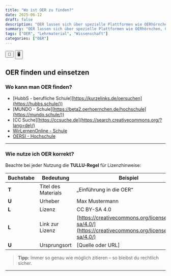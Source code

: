 ```yaml
---
title: "Wo ist OER zu finden?"
date: 2025-06-12
draft: false
description: "OER lassen sich über spezielle Plattformen wie OERhörnchen, CC Suche oder WirLernenOnline gezielt finden. Bei der Nutzung ist auf korrekte Lizenzangaben gemäß der TULLU-Regel zu achten (Titel, Urheber, Lizenz, Lizenzlink, Ursprungsort), um rechtliche Sicherheit zu gewährleisten."
summary: "OER lassen sich über spezielle Plattformen wie OERhörnchen, CC Suche oder WirLernenOnline gezielt finden. Bei der Nutzung ist auf korrekte Lizenzangaben gemäß der TULLU-Regel zu achten (Titel, Urheber, Lizenz, Lizenzlink, Ursprungsort), um rechtliche Sicherheit zu gewährleisten."
tags: ["OER", "Lehrmaterial", "Wissenschaft"]
categories: ["OER"]
---
```


<script>
  function triggerPrint() {
    window.print(); // oder eine andere Funktion, je nach Zweck
  }
</script>

<script>
document.addEventListener("DOMContentLoaded", function () {
  if (window.location.search.includes("print-pdf")) {
    // Warten, bis Reveal "ready" ist
    Reveal.addEventListener("ready", function () {
      setTimeout(() => {
        window.print();
      }, 300); // etwas Spielraum lassen
    });
  }
});
</script>

<div class="top-toggle">
  <button onclick="triggerPrint()" title="Präsentation speichern">💾</button>
  <button onclick="location.href='/iWIP/praesentation/warum_oer'" title="Zur Präsentationsansicht">🖥️</button>
</div>

## OER finden und einsetzen

### Wo kann man OER finden?

- [HubbS - berufliche Schule][https://kurzelinks.de/oersuchen](https://hubbs.schule/))  
- [MUNDO - Schule][https://beta2.oerhoernchen.de/hochschule](https://mundo.schule/))  
- [CC Suche][https://ccsuche.de](https://search.creativecommons.org/?lang=de)/)  
- [WirLernenOnline - Schule](https://wirlernenonline.de/)
- [OERSI - Hochschule](https://oersi.org/resources/)

---

### Wie nutze ich OER korrekt?

Beachte bei jeder Nutzung die **TULLU-Regel** für Lizenzhinweise:

| Buchstabe | Bedeutung | Beispiel |
|------------|------------|-----------|
| **T** | Titel des Materials | „Einführung in die OER“ |
| **U** | Urheber | Max Mustermann |
| **L** | Lizenz | CC BY-SA 4.0 |
| **L** | Link zur Lizenz | [https://creativecommons.org/licenses/by-sa/4.0/](https://creativecommons.org/licenses/by-sa/4.0/) |
| **U** | Ursprungsort | [Quelle oder URL] |

> **Tipp:** Immer so genau wie möglich zitieren – so bleibst du rechtlich sicher.

---
